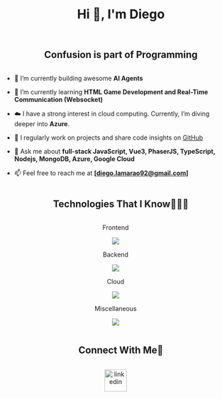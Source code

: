 <!--h1 without bottom border-->
<div id="user-content-toc">
  <ul align="center">
    <summary><h1 style="display: inline-block">Hi 👋, I'm Diego</h1></summary>
  </ul>
</div>


<!--h2 without bottom border-->
<div id="user-content-toc">
  <ul align="center">
    <summary><h2 style="display: inline-block">Confusion is part of Programming</h2></summary>
  </ul>
</div>


<!--Intro start-->
- 🔭 I’m currently building awesome **AI Agents**

- 🌱 I’m currently learning **HTML Game Development and Real-Time Communication (Websocket)**

- ☁️ I have a strong interest in cloud computing. Currently, I’m diving deeper into **Azure**.

- 📝 I regularly work on projects and share code insights on [GitHub](https://github.com/diegofer25)

- 💬 Ask me about **full-stack JavaScript, Vue3, PhaserJS, TypeScript, Nodejs, MongoDB, Azure, Google Cloud**

- 📫 Feel free to reach me at **[diego.lamarao92@gmail.com]**
<!--Intro end-->


<!--h1 without bottom border-->
<div id="user-content-toc">
  <ul align="center">
    <summary><h2 style="display: inline-block">Technologies That I Know👨🏻‍💻</h2></summary>
  </ul>
</div>
<!--tech stack icons-->
<p align="center">Frontend</p>
<p align="center">
  <a href="https://skillicons.dev">
    <img src="https://skillicons.dev/icons?i=ts,vue,nuxt,vuetify,vite,sass,js,html,css,pinia,rollupjs,tailwind,tensorflow,vitest,windicss" />
  </a>
</p>
<p align="center">Backend</p>
<p align="center">
  <a href="https://skillicons.dev">
    <img src="https://skillicons.dev/icons?i=nodejs,ts,bun,deno,elasticsearch,nestjs,express,mongodb,mysql,postgres,redis,python,firebase,nginx" />
  </a>
</p>
<p align="center">Cloud</p>

<p align="center">
  <a href="https://skillicons.dev">
    <img src="https://skillicons.dev/icons?i=azure,gcp,aws" />
  </a>
</p>
<p align="center">Miscellaneous</p>

<p align="center">
  <a href="https://skillicons.dev">
    <img src="https://skillicons.dev/icons?i=git,docker,linux,github,postman,githubactions" />
  </a>
</p>

<!-- Connect with me -->
<!--h2 without bottom border-->
<div id="user-content-toc">
  <ul align="center">
    <summary><h2 style="display: inline-block">Connect With Me🤝</h2></summary>
  </ul>
</div>

<!--icons and links-->
<p align="center">
<a href="https://www.linkedin.com/in/diego-lamarao" target="blank"><img align="center" src="https://user-images.githubusercontent.com/88904952/234979284-68c11d7f-1acc-4f0c-ac78-044e1037d7b0.png" alt="linkedin" height="50" width="50" /></a>
  
</p>
